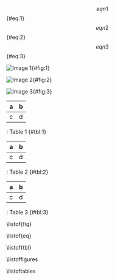 $$eqn1$${#eq:1}
$$eqn2$${#eq:2}
$$eqn3$${#eq:3}

![Image 1](img.png){#fig:1}

![Image 2](img.png){#fig:2}

![Image 3](img.png){#fig:3}

| a | b |
|:--|:--|
| c | d |

: Table 1 {#tbl:1}

| a | b |
|:--|:--|
| c | d |

: Table 2 {#tbl:2}

| a | b |
|:--|:--|
| c | d |

: Table 3 {#tbl:3}

\listof{fig}

\listof{eq}

\listof{tbl}

\listoffigures

\listoftables
